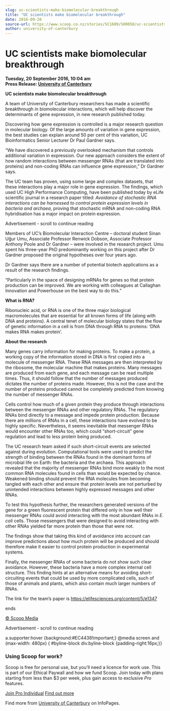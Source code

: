 ```yaml
---
slug: uc-scientists-make-biomolecular-breakthrough
title: "UC scientists make biomolecular breakthrough"
date: 2016-09-20
source-url: https://www.scoop.co.nz/stories/SC1609/S00058/uc-scientists-make-biomolecular-breakthrough.htm
author: university-of-canterbury
---
```

UC scientists make biomolecular breakthrough
============================================

**Tuesday, 20 September 2016, 10:04 am**  
**Press Release: [University of Canterbury](https://info.scoop.co.nz/University_of_Canterbury)**

**UC scientists make biomolecular breakthrough**

A team of University of Canterbury researchers has made a scientific breakthrough in biomolecular interactions, which will help discover the determinants of gene expression, in new research published today.

Discovering how gene expression is controlled is a major research question in molecular biology. Of the large amounts of variation in gene expression, the best studies can explain around 50 per cent of this variation, UC Bioinformatics Senior Lecturer Dr Paul Gardner says.

“We have discovered a previously overlooked mechanism that controls additional variation in expression. Our new approach considers the extent of how random interactions between messenger RNAs (that are translated into proteins) and non-coding RNAs can influence gene expression,” Dr Gardner says.

The UC team has proven, using some large and complex datasets, that these interactions play a major role in gene expression. The findings, which used UC High Performance Computing, have been published today by eLife scientific journal in a research paper titled: _Avoidance of stochastic RNA interactions can be harnessed to control protein expression levels in bacteria and archaea_, proving that stochastic mRNA and non-coding RNA hybridisation has a major impact on protein expression.

Advertisement - scroll to continue reading





Members of UC’s Biomolecular Interaction Centre – doctoral student Sinan Uğur Umu, Associate Professor Renwick Dobson, Associate Professor Anthony Poole and Dr Gardner – were involved in the research project. Umu spent his three-year PhD predominantly working on this project after Dr Gardner proposed the original hypotheses over four years ago.

Dr Gardner says there are a number of potential biotech applications as a result of the research findings.

“Particularly in the space of designing mRNAs for genes so that protein production can be improved. We are working with colleagues at Callaghan Innovation and Powerhouse on the best way to do this.”

**What is RNA?**

Ribonucleic acid, or RNA is one of the three major biological macromolecules that are essential for all known forms of life (along with DNA and proteins). A central tenet of molecular biology states that the flow of genetic information in a cell is from DNA through RNA to proteins: ‘DNA makes RNA makes protein’.

**About the research**

Many genes carry information for making proteins. To make a protein, a working copy of the information stored in DNA is first copied into a molecule of messenger RNA. These RNA messages are then interpreted by the ribosome, the molecular machine that makes proteins. Many messages are produced from each gene, and each message can be read multiple times. Thus, it should follow that the number of messages produced dictates the number of proteins made. However, this is not the case and the number of proteins produced cannot be completely predicted from knowing the number of messenger RNAs.

Cells control how much of a given protein they produce through interactions between the messenger RNAs and other regulatory RNAs. The regulatory RNAs bind directly to a message and impede protein production. Because there are millions of RNAs in a cell, these interactions have evolved to be highly specific. Nevertheless, it seems inevitable that messenger RNAs would encounter other RNAs too, which could “short-circuit” gene regulation and lead to less protein being produced.

The UC research team asked if such short-circuit events are selected against during evolution. Computational tools were used to predict the strength of binding between the RNAs found in the dominant forms of microbial life on Earth: the bacteria and the archaea. This approach revealed that the majority of messenger RNAs bind more weakly to the most common RNA molecules found in cells than would be expected by chance. Weakened binding should prevent the RNA molecules from becoming tangled with each other and ensure that protein levels are not perturbed by unintended interactions between highly expressed messages and other RNAs.

To test this hypothesis further, the researchers generated versions of the gene for a green fluorescent protein that differed only in how well their messenger RNAs could avoid interacting with the most abundant RNAs in _E. coli_ cells. Those messengers that were designed to avoid interacting with other RNAs yielded far more protein than those that were not.

The findings show that taking this kind of avoidance into account can improve predictions about how much protein will be produced and should therefore make it easier to control protein production in experimental systems.

Finally, the messenger RNAs of some bacteria do not show such clear avoidance. However, these bacteria have a more complex internal cell structure. This finding hints at an alternative means for avoiding short-circuiting events that could be used by more complicated cells, such of those of animals and plants, which also contain much larger numbers of RNAs.

The link for the team’s paper is https://elifesciences.org/content/5/e1347

  
ends

[© Scoop Media](http://www.scoop.co.nz/about/terms.html)  

Advertisement - scroll to continue reading



a.supporter:hover {background:#EC4438!important;} @media screen and (max-width: 480px) { #byline-block div.byline-block {padding-right:16px;}}

### Using Scoop for work?

Scoop is free for personal use, but you’ll need a licence for work use. This is part of our Ethical Paywall and how we fund Scoop. Join today with plans starting from less than $3 per week, plus gain access to exclusive _Pro_ features.  
  
[Join Pro Individual](https://pro.scoop.co.nz/Individual/?from=ProIn24) [Find out more](https://pro.scoop.co.nz/using-scoop-for-work/?from=ProIn24)

Find more from [University of Canterbury](https://info.scoop.co.nz/University_of_Canterbury) on InfoPages.